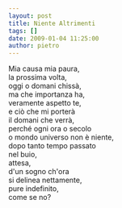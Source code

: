 ```yaml
---
layout: post
title: Niente Altrimenti
tags: []
date: 2009-01-04 11:25:00
author: pietro
---
```

Mia causa mia paura,<br/>la prossima volta,<br/>oggi o domani chissà,<br/>ma che importanza ha,<br/>veramente aspetto te,<br/>e ciò che mi porterà<br/>il domani che verrà,<br/>perché ogni ora o secolo<br/>o mondo universo non è niente,<br/>dopo tanto tempo passato<br/>nel buio,<br/>attesa,<br/>d'un sogno ch'ora<br/>si delinea nettamente,<br/>pure indefinito,<br/>come se no?
